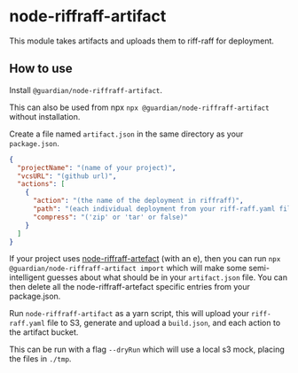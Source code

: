 # node-riffraff-artifact

This module takes artifacts and uploads them to riff-raff for deployment.

## How to use

Install `@guardian/node-riffraff-artifact`.

This can also be used from npx `npx @guardian/node-riffraff-artifact` without installation.

Create a file named `artifact.json` in the same directory as your `package.json`.

```json
{
  "projectName": "(name of your project)",
  "vcsURL": "(github url)",
  "actions": [
    {
      "action": "(the name of the deployment in riffraff)",
      "path": "(each individual deployment from your riff-raff.yaml file)",
      "compress": "('zip' or 'tar' or false)"
    }
  ]
}
```

If your project uses [node-riffraff-artefact](https://github.com/guardian/node-riffraff-artefact) (with an e), then you can run
`npx @guardian/node-riffraff-artifact import` which will make some semi-intelligent guesses about what should be in your `artifact.json` file.
You can then delete all the node-riffraff-artefact specific entries from your package.json.

Run `node-riffraff-artifact` as a yarn script, this will upload your `riff-raff.yaml` file to S3, generate and upload a `build.json`, and each action to the artifact bucket.

This can be run with a flag `--dryRun` which will use a local s3 mock, placing the files in `./tmp`.
